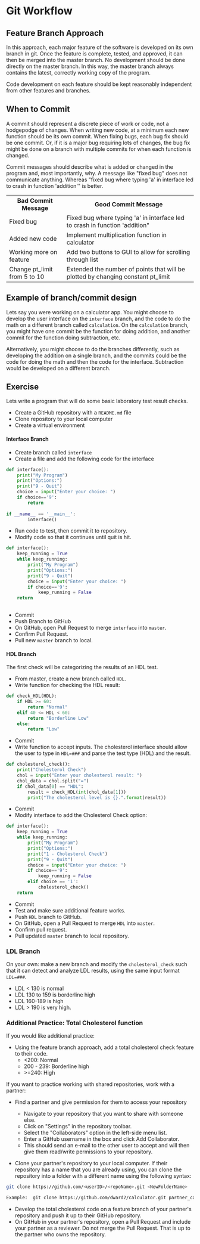 # Git Workflow
## Feature Branch Approach
In this approach, each major feature of the software is developed on its own
branch in git.  Once the feature is complete, tested, and approved, it can
then be merged into the master branch.  No development should be done directly
on the master branch.  In this way, the master branch always contains the 
latest, correctly working copy of the program.

Code development on each feature should be kept reasonably independent from 
other features and branches.

## When to Commit
A commit should represent a discrete piece of work or code, not a hodgepodge
of changes.  When writing new code, at a minimum each new function should be
its own commit.  When fixing bugs, each bug fix should be one commit.  Or, if
it is a major bug requiring lots of changes, the bug fix might be done on a
branch with multiple commits for when each function is changed.

Commit messages should describe what is added or changed in the program and,
most importantly, why.  A message like "fixed bug" does not
communicate anything.  Whereas "fixed bug where typing 'a' in interface led
to crash in function 'addition'" is better.  

<table>
<tr>
<th>Bad Commit Message</th>
<th>Good Commit Message</th>
</tr>

<tr>
<td>Fixed bug</td>
<td>Fixed bug where typing 'a' in interface led to crash in function 'addition"</td>
</tr>

<tr>
<td>Added new code</td>
<td>Implement multiplication function in calculator</td>
</tr>

<tr>
<td> Working more on feature</td>
<td> Add two buttons to GUI to allow for scrolling through list</td>
</tr>

<tr>
<td>Change pt_limit from 5 to 10</td>
<td>Extended the number of points that will be plotted by changing constant pt_limit</td>
</tr>
<table>

## Example of branch/commit design
Lets say you were working on a calculator app.  You might choose to develop
the user interface on the `interface` branch, and the code to do the math on 
a different branch called `calculation`.  On the `calculation` branch, you 
might have one commit be the function for doing addition, and another commit
for the function doing subtraction, etc.

Alternatively, you might choose to do the branches differently, such as
developing the addition on a single branch, and the commits could be the code
for doing the math and then the code for the interface.  Subtraction would be
developed on a different branch.

## Exercise
Lets write a program that will do some basic laboratory test result checks.
* Create a GitHub repository with a `README.md` file
* Clone repository to your local computer
* Create a virtual environment

#### Interface Branch
* Create branch called `interface`
* Create a file and add the following code for the interface
```python
def interface():
    print("My Program")
    print("Options:")
    print("9 - Quit")
    choice = input("Enter your choice: ")
    if choice=='9':
        return
   
if __name__ == '__main__':
        interface()
```
* Run code to test, then commit it to repository.
* Modify code so that it continues until quit is hit.
```python
def interface():
    keep_running = True
    while keep_running:
        print("My Program")
        print("Options:")
        print("9 - Quit")
        choice = input("Enter your choice: ")
        if choice=='9':
            keep_running = False
    return
   
```
* Commit
* Push Branch to GitHub
* On GitHub, open Pull Request to merge `interface` into `master`.
* Confirm Pull Request.
* Pull new `master` branch to local.

#### HDL Branch
The first check will be categorizing the results of an HDL test.
* From master, create a new branch called `HDL`.
* Write function for checking the HDL result:
```python
def check_HDL(HDL):
    if HDL >= 60:
        return "Normal"
    elif 40 <= HDL < 60:
        return "Borderline Low"
    else:
        return "Low"        
```
* Commit
* Write function to accept inputs.  The cholesterol interface should allow
the user to type in `HDL=###` and parse the test type (HDL) and the result.
```python
def cholesterol_check():
    print("Cholesterol Check")
    chol = input("Enter your cholesterol result: ")
    chol_data = chol.split("=")
    if chol_data[0] == "HDL":
        result = check_HDL(int(chol_data[1]))
        print("The cholesterol level is {}.".format(result))
```
* Commit
* Modify interface to add the Cholesterol Check option:
```python
def interface():
    keep_running = True
    while keep_running:
        print("My Program")
        print("Options:")
        print("1 - Cholesterol Check")
        print("9 - Quit")
        choice = input("Enter your choice: ")
        if choice=='9':
            keep_running = False
        elif choice == '1':
            cholesterol_check()
    return
```
* Commit
* Test and make sure additional feature works.
* Push `HDL` branch to GitHub.
* On GitHub, open a Pull Request to merge `HDL` into `master`.
* Confirm pull request.
* Pull updated `master` branch to local repository.

### LDL Branch
On your own:  make a new branch and modify the `cholesterol_check` such that
it can detect and analyze LDL results, using the same input format `LDL=###`.
* LDL < 130 is normal
* LDL 130 to 159 is borderline high
* LDL 160-189 is high
* LDL > 190 is very high.
   

### Additional Practice: Total Cholesterol function
If you would like additional practice:
* Using the feature branch approach, add a total cholesterol check feature 
to their code.
  - <200: Normal
  - 200 - 239: Borderline high
  - \>=240: High

If you want to practice working with shared repositories, work with a partner:
* Find a partner and give permission for them to access your repository
  - Navigate to your repository that you want to share with someone else.
  - Click on "Settings" in the repository toolbar.
  - Select the "Collaborators" option in the left-side menu list.
  - Enter a GitHub username in the box and click Add Collaborator.
  - This should send an e-mail to the other user to accept and will then give
  them read/write permissions to your repository.
  
* Clone your partner's repository to your local computer.  If their repository
has a name that you are already using, you can clone the repository into a
folder with a different name using the following syntax:
```bash
git clone https://github.com/<userID>/<repoName>.git <NewFolderName>

Example:  git clone https://github.com/dward2/calculator.git partner_calculator
```
 
* Develop the total cholesterol code on a feature branch of your partner's
repository and push it up to their GitHub repository.
* On GitHub in your partner's repository, open a Pull Request and include your 
partner as a reviewer.  Do not merge
the Pull Request.  That is up to the partner who owns the repository.
